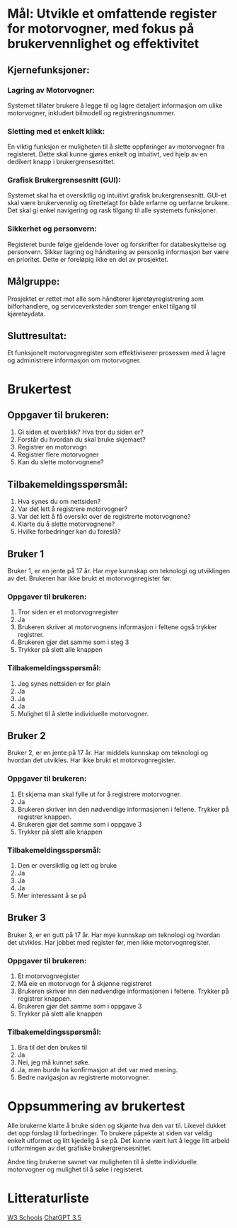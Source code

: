 # Mål: Utvikle et omfattende register for motorvogner, med fokus på brukervennlighet og effektivitet

## Kjernefunksjoner:

### Lagring av Motorvogner: 
Systemet tillater brukere å legge til og lagre detaljert informasjon om ulike motorvogner, inkludert bilmodell og registreringsnummer.

### Sletting med et enkelt klikk: 
En viktig funksjon er muligheten til å slette oppføringer av motorvogner fra registeret. Dette skal kunne gjøres enkelt og intuitivt, ved hjelp av en dedikert knapp i brukergrensesnittet.

### Grafisk Brukergrensesnitt (GUI): 
Systemet skal ha et oversiktlig og intuitivt grafisk brukergrensesnitt. GUI-et skal være brukervennlig og tilrettelagt for både erfarne og uerfarne brukere. Det skal gi enkel navigering og rask tilgang til alle systemets funksjoner.

### Sikkerhet og personvern: 
Registeret burde følge gjeldende lover og forskrifter for databeskyttelse og personvern. Sikker lagring og håndtering av personlig informasjon bør være en prioritet. Dette er foreløpig ikke en del av prosjektet.

## Målgruppe: 
Prosjektet er rettet mot alle som håndterer kjøretøyregistrering som bilforhandlere, og serviceverksteder som trenger enkel tilgang til kjøretøydata.

## Sluttresultat: 
Et funksjonelt motorvognregister som effektiviserer prosessen med å lagre og administrere informasjon om motorvogner.

# Brukertest
## Oppgaver til brukeren:
1. Gi siden et overblikk? Hva tror du siden er?
2. Forstår du hvordan du skal bruke skjemaet?
3. Registrer en motorvogn
4. Registrer flere motorvogner
5. Kan du slette motorvognene?

## Tilbakemeldingsspørsmål:
1. Hva synes du om nettsiden?
2. Var det lett å registrere motorvogner?
3. Var det lett å få oversikt over de registrerte motorvognene?
4. Klarte du å slette motorvognene?
5. Hvilke forbedringer kan du foreslå?

## Bruker 1
Bruker 1, er en jente på 17 år. Har mye kunnskap om teknologi og utviklingen av det. Brukeren har ikke brukt et motorvognregister før. 

### Oppgaver til brukeren:
1. Tror siden er et motorvognregister
2. Ja
3. Brukeren skriver at motorvognens informasjon i feltene også trykker registrer.
4. Brukeren gjør det samme som i steg 3
5. Trykker på slett alle knappen

### Tilbakemeldingsspørsmål:
1. Jeg synes nettsiden er for plain
2. Ja
3. Ja
4. Ja
5. Mulighet til å slette individuelle motorvogner.

## Bruker 2
Bruker 2, er en jente på 17 år. Har middels kunnskap om teknologi og hvordan det utvikles. Har ikke brukt et motorvognregister.
### Oppgaver til brukeren:
1. Et skjema man skal fylle ut for å registrere motorvogner.
2. Ja
3. Brukeren skriver inn den nødvendige informasjonen i feltene. Trykker på registrer knappen.
4. Brukeren gjør det samme som i oppgave 3
5. Trykker på slett alle knappen

### Tilbakemeldingsspørsmål:
1. Den er oversiktlig og lett og bruke
2. Ja
3. Ja
4. Ja
5. Mer interessant å se på

## Bruker 3
Bruker 3, er en gutt på 17 år. Har mye kunnskap om teknologi og hvordan det utvikles. Har jobbet med register før, men ikke motorvognregister.
### Oppgaver til brukeren:
1. Et motorvognregister
2. Må eie en motorvogn for å skjønne registreret
3. Brukeren skriver inn den nødvendige informasjonen i feltene. Trykker på registrer knappen.
4. Brukeren gjør det samme som i oppgave 3
5. Trykker på slett alle knappen

### Tilbakemeldingsspørsmål:
1. Bra til det den brukes til
2. Ja
3. Nei, jeg må kunnet søke.
4. Ja, men burde ha konfirmasjon at det var med mening.
5. Bedre navigasjon av registrerte motorvogner. 

# Oppsummering av brukertest
Alle brukerne klarte å bruke siden og skjønte hva den var til. Likevel dukket det opp forslag til forbedringer. To brukere påpekte at siden var veldig enkelt utformet og litt kjedelig å se på. Det kunne vært lurt å legge litt arbeid i utformingen av det grafiske brukergrensesnittet. 

Andre ting brukerne savnet var muligheten til å slette individuelle motorvogner og mulighet til å søke i registeret. 

# Litteraturliste
[W3 Schools](https://www.w3schools.com/)
[ChatGPT 3.5](https://chat.openai.com/)


